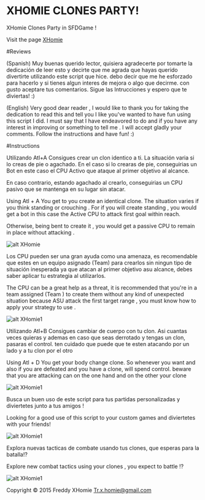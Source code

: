 # XHOMIE CLONES PARTY!
XHomie Clones Party in SFDGame !

Visit the page [XHomie](https://www.facebook.com/XHomie-193452574328727/?ref=ts&fref=ts!)

#Reviews

(Spanish)
Muy buenas querido lector, quisiera agradecerte por tomarte la dedicación de leer esto y decirte que me agrada que hayas querido divertirte utilizando este script que hice.
debo decir que me he esforzado para hacerlo y si tienes algun interes de mejora o algo que decirme. con gusto aceptare tus comentarios.
Sigue las Intrucciones y espero que te diviertas! :)

(English)
Very good dear reader , I would like to thank you for taking the dedication to read this and tell you I like you've wanted to have fun using this script I did.
I must say that I have endeavored to do and if you have any interest in improving or something to tell me . I will accept gladly your comments.
Follow the instructions and have fun! :)

#Instructions

Utilizando Atl+A Consigues crear un clon identico a ti.
La situación varia si lo creas de pie o agachado. En el caso si lo crearas de pie, conseguirias un Bot en este caso el CPU Activo que ataque al primer objetivo al alcance.

En caso contrario, estando agachado al crearlo, conseguirias un CPU pasivo que se mantenga en su lugar sin atacar.

Using Atl + A You get to you create an identical clone.
The situation varies if you think standing or crouching . For if you will create standing , you would get a bot in this case the Active CPU to attack first goal within reach.

Otherwise, being bent to create it , you would get a passive CPU to remain in place without attacking .

![alt XHomie](https://github.com/HomieStart/Misc/blob/master/SFD/XHcp/Xhomie1.gif?raw=true "XHomie-SFDCP1")

Los CPU pueden ser una gran ayuda como una amenaza, es recomendable que estes en un equipo asignado (Team) para crearlos sin ningun tipo de situación inesperada ya que atacan al primer objetivo asu alcance, debes saber aplicar tu estrategia al utilizarlos.

The CPU can be a great help as a threat, it is recommended that you're in a team assigned (Team ) to create them without any kind of unexpected situation because ASU attack the first target range , you must know how to apply your strategy to use .

![alt XHomie1](https://github.com/HomieStart/Misc/blob/master/SFD/XHcp/Xhomie2.gif?raw=true "XHomie-SFDCP2")

Utilizando Atl+B Consigues cambiar de cuerpo con tu clon.
Asi cuantas veces quieras y ademas en caso que seas derrotado y tengas un clon, pasaras el control.
ten cuidado que puede que te esten atacando por un lado y a tu clon por el otro

Using Atl + D You get your body change clone.
So whenever you want and also if you are defeated and you have a clone, will spend control.
beware that you are attacking can on the one hand and on the other your clone

![alt XHomie1](https://github.com/HomieStart/Misc/blob/master/SFD/XHcp/Xhomie3.gif?raw=true "XHomie-SFDCP2")

Busca un buen uso de este script para tus partidas personalizadas y diviertetes junto a tus amigos !

Looking for a good use of this script to your custom games and diviertetes with your friends!

![alt XHomie1](https://github.com/HomieStart/Misc/blob/master/SFD/XHcp/Xhomie4.gif?raw=true "XHomie-SFDCP2")

Explora nuevas tacticas de combate usando tus clones, que esperas para la batalla!?

Explore new combat tactics using your clones , you expect to battle !?

![alt XHomie1](https://github.com/HomieStart/Misc/blob/master/SFD/XHcp/Xhomie5.gif?raw=true "XHomie-SFDCP2")

Copyright © 2015 Freddy XHomie Tr.x.homie@gmail.com
